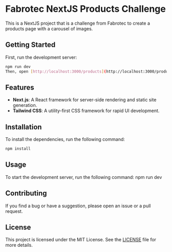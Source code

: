 # Fabrotec NextJS Products Challenge

This is a NextJS project that is a challenge from Fabrotec to create a products page with a carousel of images.

## Getting Started

First, run the development server:
```bash
npm run dev
Then, open [http://localhost:3000/products](http://localhost:3000/products) with your browser to see the result.
```

## Features

- **Next.js**: A React framework for server-side rendering and static site generation.
- **Tailwind CSS**: A utility-first CSS framework for rapid UI development.

## Installation

To install the dependencies, run the following command:
```bash
npm install
```

## Usage

To start the development server, run the following command:
npm run dev

## Contributing

If you find a bug or have a suggestion, please open an issue or a pull request.

## License

This project is licensed under the MIT License. See the [LICENSE](LICENSE) file for more details.
